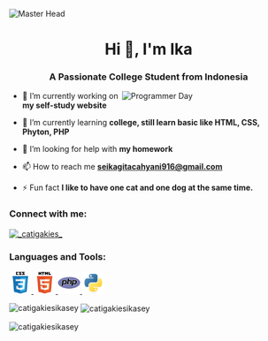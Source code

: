 ![Master Head](https://cdnb.artstation.com/p/assets/images/images/045/784/971/large/tyrunz-artstation-banner-export-final.jpg?1643547830)
<h1 align="center">Hi 👋, I'm Ika</h1>
<h3 align="center">A Passionate College Student from Indonesia</h3>
<img align="right" alt="Programmer Day" width="300" src="https://cdna.artstation.com/p/assets/images/images/073/492/620/original/umer-ahmed-developer-gif-animation.gif?1709777705">

- 🔭 I’m currently working on **my self-study website**

- 🌱 I’m currently learning **college, still learn basic like HTML, CSS, Phyton, PHP**

- 🤝 I’m looking for help with **my homework**

- 📫 How to reach me **seikagitacahyani916@gmail.com**

- ⚡ Fun fact **I like to have one cat and one dog at the same time.**

<h3 align="left">Connect with me:</h3>
<p align="left">
<a href="https://instagram.com/_catigakies_" target="blank"><img align="center" src="https://raw.githubusercontent.com/rahuldkjain/github-profile-readme-generator/master/src/images/icons/Social/instagram.svg" alt="_catigakies_" height="30" width="40" /></a>
</p>

<h3 align="left">Languages and Tools:</h3>
<p align="left"> <a href="https://www.w3schools.com/css/" target="_blank" rel="noreferrer"> <img src="https://raw.githubusercontent.com/devicons/devicon/master/icons/css3/css3-original-wordmark.svg" alt="css3" width="40" height="40"/> </a> <a href="https://www.w3.org/html/" target="_blank" rel="noreferrer"> <img src="https://raw.githubusercontent.com/devicons/devicon/master/icons/html5/html5-original-wordmark.svg" alt="html5" width="40" height="40"/> </a> <a href="https://www.php.net" target="_blank" rel="noreferrer"> <img src="https://raw.githubusercontent.com/devicons/devicon/master/icons/php/php-original.svg" alt="php" width="40" height="40"/> </a> <a href="https://www.python.org" target="_blank" rel="noreferrer"> <img src="https://raw.githubusercontent.com/devicons/devicon/master/icons/python/python-original.svg" alt="python" width="40" height="40"/> </a> </p>

<p><img align="left" src="https://github-readme-stats.vercel.app/api/top-langs?username=catigakiesikasey&show_icons=true&locale=en&layout=compact" alt="catigakiesikasey" /></p>

<p>&nbsp;<img align="center" src="https://github-readme-stats.vercel.app/api?username=catigakiesikasey&show_icons=true&locale=en" alt="catigakiesikasey" /></p>

<p><img align="center" src="https://github-readme-streak-stats.herokuapp.com/?user=catigakiesikasey&" alt="catigakiesikasey" /></p>
